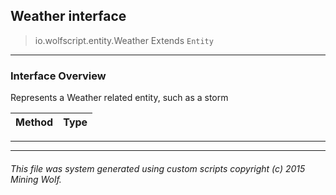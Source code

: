 ## Weather __interface__

>io.wolfscript.entity.Weather
>Extends `Entity`

---

### Interface Overview

Represents a Weather related entity, such as a storm

Method | Type   
--- | :--- 



---

---


###### This file was system generated using custom scripts copyright (c) 2015 Mining Wolf.
	

